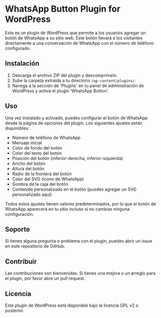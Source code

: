 # WhatsApp Button Plugin for WordPress

Este es un plugin de WordPress que permite a los usuarios agregar un botón de WhatsApp a su sitio web. Este botón llevará a los visitantes directamente a una conversación de WhatsApp con el número de teléfono configurado.

## Instalación

1. Descarga el archivo ZIP del plugin y descomprímelo.
2. Sube la carpeta extraída a tu directorio `/wp-content/plugins/`.
3. Navega a la sección de 'Plugins' en tu panel de administración de WordPress y activa el plugin 'WhatsApp Button'.

## Uso

Una vez instalado y activado, puedes configurar el botón de WhatsApp desde la página de opciones del plugin. Los siguientes ajustes están disponibles:

- Número de teléfono de WhatsApp
- Mensaje inicial
- Color de fondo del botón
- Color del texto del botón
- Posición del botón (inferior-derecha, inferior-izquierda)
- Ancho del botón
- Altura del botón
- Radio de la frontera del botón
- Color del SVG (icono de WhatsApp)
- Sombra de la caja del botón
- Contenido personalizado en el botón (puedes agregar un SVG personalizado aquí)

Todos estos ajustes tienen valores predeterminados, por lo que el botón de WhatsApp aparecerá en tu sitio incluso si no cambias ninguna configuración.

## Soporte

Si tienes alguna pregunta o problema con el plugin, puedes abrir un issue en este repositorio de GitHub.

## Contribuir

Las contribuciones son bienvenidas. Si tienes una mejora o un arreglo para el plugin, por favor abre un pull request.

## Licencia

Este plugin de WordPress está disponible bajo la licencia GPL v2 o posterior.
